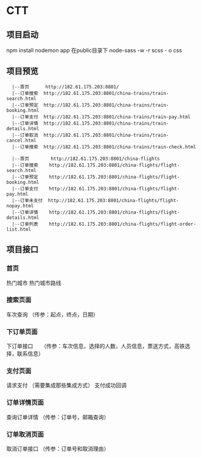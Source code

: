 # CTT

## 项目启动
  npm install
  nodemon app
  在public目录下 node-sass -w -r scss - o css

## 项目预览
```
  |--首页      http://182.61.175.203:8801/
  |--订单搜索  http://182.61.175.203:8801/china-trains/train-search.html
  |--订单预定  http://182.61.175.203:8801/china-trains/train-booking.html
  |--订单支付  http://182.61.175.203:8801/china-trains/train-pay.html
  |--订单详情  http://182.61.175.203:8801/china-trains/train-details.html
  |--订单取消  http://182.61.175.203:8801/china-trains/train-cancel.html
  |--订单搜索  http://182.61.175.203:8801/china-trains/train-check.html
```

```
  |--首页        http://182.61.175.203:8801/china-flights
  |--订单搜索    http://182.61.175.203:8801/china-flights/flight-search.html
  |--订单预定    http://182.61.175.203:8801/china-flights/flight-booking.html
  |--订单支付    http://182.61.175.203:8801/china-flights/flight-pay.html
  |--订单未支付  http://182.61.175.203:8801/china-flights/flight-nopay.html
  |--订单详情    http://182.61.175.203:8801/china-flights/flight-details.html
  |--订单列表    http://182.61.175.203:8801/china-flights/flight-order-list.html
```

## 项目接口
  ### 首页
  热门城市
  热门城市路线

  ### 搜索页面
  车次查询  （传参：起点，终点，日期）

  ### 下订单页面
  下订单接口　　（传参：车次信息，选择的人数，人员信息，票送方式，高铁选择，联系信息）

  ### 支付页面
  请求支付  （需要集成那些集成方式）
  支付成功回调

  ### 订单详情页面
  查询订单详情  （传参：订单号，邮箱查询）

  ### 订单取消页面
  取消订单接口 （传参：订单号和取消理由）
